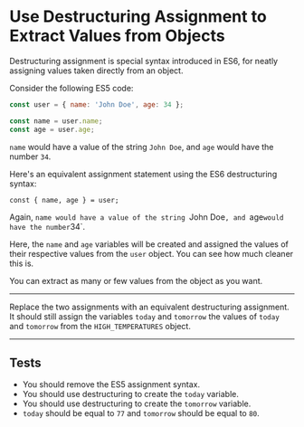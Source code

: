 # Use Destructuring Assignment to Extract Values from Objects

Destructuring assignment is special syntax introduced in ES6, for neatly assigning values taken directly from an object.

Consider the following ES5 code:

```js
const user = { name: 'John Doe', age: 34 };

const name = user.name;
const age = user.age;
```

`name` would have a value of the string `John Doe`, and `age` would have the number `34`.

Here's an equivalent assignment statement using the ES6 destructuring syntax:

`const { name, age } = user;`

Again, `name would have a value of the string `John Doe`, and `age`would have the number`34`.

Here, the `name` and `age` variables will be created and assigned the values of their respective values from the `user` object. You can see how much cleaner this is.

You can extract as many or few values from the object as you want.

---

Replace the two assignments with an equivalent destructuring assignment. It should still assign the variables `today` and `tomorrow` the values of `today` and `tomorrow` from the `HIGH_TEMPERATURES` object.

---

## Tests

- You should remove the ES5 assignment syntax.
- You should use destructuring to create the `today` variable.
- You should use destructuring to create the `tomorrow` variable.
- `today` should be equal to `77` and `tomorrow` should be equal to `80`.
